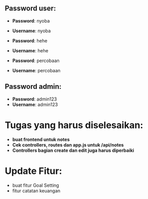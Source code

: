 ## Password user:
- **Password**: nyoba
- **Username**: nyoba

- **Password**: hehe
- **Username**: hehe

- **Password**: percobaan
- **Username**: percobaan

## Password admin:
- **Password**: admin123
- **Username**: admin123

# Tugas yang harus diselesaikan:
- **buat frontend untuk notes**
- **Cek controllers, routes dan app.js untuk /api/notes**
- **Controllers bagian create dan edit juga harus diperbaiki**

# Update Fitur:
- buat fitur Goal Setting
- fitur catatan keuangan